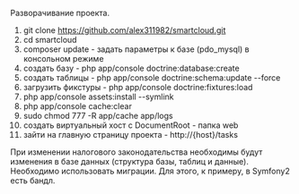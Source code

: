 Разворачивание проекта.
1. git clone https://github.com/alex311982/smartcloud.git
2. cd smartcloud
3. composer update - задать параметры к базе (pdo_mysql) в консольном режиме
4. создать базу - php app/console doctrine:database:create
5. создать таблицы - php app/console doctrine:schema:update --force
6. загрузить фикстуры - php app/console doctrine:fixtures:load
7. php app/console assets:install --symlink
8. php app/console cache:clear
9. sudo chmod 777 -R app/cache app/logs
10. создать виртуальный хост с DocumentRoot - папка web
11. зайти на главную страницу проекта - http://{host}/tasks

При изменении налогового законодательства необходимы будут изменения в базе данных (структура базы, таблиц и данные).
Необходимо использовать миграции. Для этого, к примеру, в Symfony2 есть бандл.

